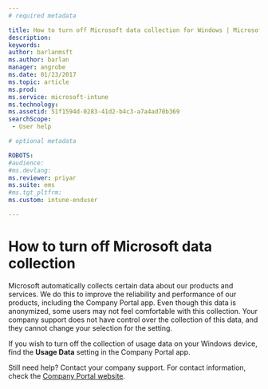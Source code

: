 ```yaml
---
# required metadata

title: How to turn off Microsoft data collection for Windows | Microsoft Docs
description:
keywords:
author: barlanmsftms.author: barlan
manager: angrobe
ms.date: 01/23/2017
ms.topic: article
ms.prod:
ms.service: microsoft-intune
ms.technology:
ms.assetid: 51f1594d-0283-41d2-b4c3-a7a4ad70b369searchScope: - User help

# optional metadata

ROBOTS:  
#audience:
#ms.devlang:
ms.reviewer: priyar
ms.suite: ems
#ms.tgt_pltfrm:
ms.custom: intune-enduser

---
```



# How to turn off Microsoft data collection

Microsoft automatically collects certain data about our products and services. We do this to improve the reliability and performance of our products, including the Company Portal app. Even though this data is anonymized, some users may not feel comfortable with this collection. Your company support does not have control over the collection of this data, and they cannot change your selection for the setting.

If you wish to turn off the collection of usage data on your Windows device, find the **Usage Data** setting in the Company Portal app.

Still need help? Contact your company support. For contact information, check the [Company Portal website](https://portal.manage.microsoft.com#HelpDeskDialog).
